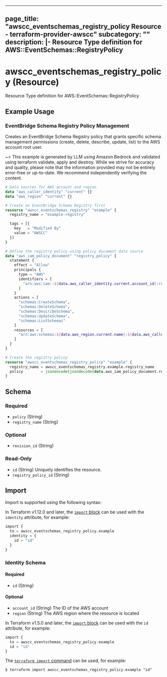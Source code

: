 
---
page_title: "awscc_eventschemas_registry_policy Resource - terraform-provider-awscc"
subcategory: ""
description: |-
  Resource Type definition for AWS::EventSchemas::RegistryPolicy
---

# awscc_eventschemas_registry_policy (Resource)

Resource Type definition for AWS::EventSchemas::RegistryPolicy

## Example Usage

### EventBridge Schema Registry Policy Management

Creates an EventBridge Schema Registry policy that grants specific schema management permissions (create, delete, describe, update, list) to the AWS account root user.

~> This example is generated by LLM using Amazon Bedrock and validated using terraform validate, apply and destroy. While we strive for accuracy and quality, please note that the information provided may not be entirely error-free or up-to-date. We recommend independently verifying the content.

```terraform
# Data sources for AWS account and region
data "aws_caller_identity" "current" {}
data "aws_region" "current" {}

# Create an EventBridge Schema Registry first
resource "awscc_eventschemas_registry" "example" {
  registry_name = "example-registry"

  tags = [{
    key   = "Modified By"
    value = "AWSCC"
  }]
}

# Define the registry policy using policy document data source
data "aws_iam_policy_document" "registry_policy" {
  statement {
    effect = "Allow"
    principals {
      type = "AWS"
      identifiers = [
        "arn:aws:iam::${data.aws_caller_identity.current.account_id}:root"
      ]
    }
    actions = [
      "schemas:CreateSchema",
      "schemas:DeleteSchema",
      "schemas:DescribeSchema",
      "schemas:UpdateSchema",
      "schemas:ListSchemas"
    ]
    resources = [
      "arn:aws:schemas:${data.aws_region.current.name}:${data.aws_caller_identity.current.account_id}:registry/${awscc_eventschemas_registry.example.registry_name}/*"
    ]
  }
}

# Create the registry policy
resource "awscc_eventschemas_registry_policy" "example" {
  registry_name = awscc_eventschemas_registry.example.registry_name
  policy        = jsonencode(jsondecode(data.aws_iam_policy_document.registry_policy.json))
}
```

<!-- schema generated by tfplugindocs -->
## Schema

### Required

- `policy` (String)
- `registry_name` (String)

### Optional

- `revision_id` (String)

### Read-Only

- `id` (String) Uniquely identifies the resource.
- `registry_policy_id` (String)

## Import

Import is supported using the following syntax:

In Terraform v1.12.0 and later, the [`import` block](https://developer.hashicorp.com/terraform/language/import) can be used with the `identity` attribute, for example:

```terraform
import {
  to = awscc_eventschemas_registry_policy.example
  identity = {
    id = "id"
  }
}
```

<!-- schema generated by tfplugindocs -->
### Identity Schema

#### Required

- `id` (String)

#### Optional

- `account_id` (String) The ID of the AWS account
- `region` (String) The AWS region where the resource is located

In Terraform v1.5.0 and later, the [`import` block](https://developer.hashicorp.com/terraform/language/import) can be used with the `id` attribute, for example:

```terraform
import {
  to = awscc_eventschemas_registry_policy.example
  id = "id"
}
```

The [`terraform import` command](https://developer.hashicorp.com/terraform/cli/commands/import) can be used, for example:

```shell
$ terraform import awscc_eventschemas_registry_policy.example "id"
```
